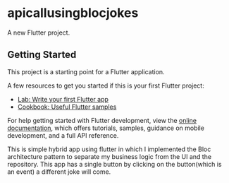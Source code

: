 # apicallusingblocjokes

A new Flutter project.

## Getting Started

This project is a starting point for a Flutter application.

A few resources to get you started if this is your first Flutter project:

- [Lab: Write your first Flutter app](https://docs.flutter.dev/get-started/codelab)
- [Cookbook: Useful Flutter samples](https://docs.flutter.dev/cookbook)

For help getting started with Flutter development, view the
[online documentation](https://docs.flutter.dev/), which offers tutorials,
samples, guidance on mobile development, and a full API reference.

This is simple hybrid app using flutter in which I implemented the Bloc architecture pattern to separate my business logic from the UI and the repository.
This app has a single button by clicking on the button(which is an event) a different joke will come. 
